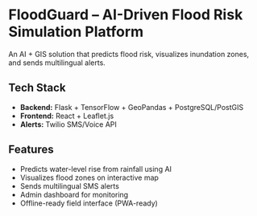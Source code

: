 #  FloodGuard – AI-Driven Flood Risk Simulation Platform

An AI + GIS solution that predicts flood risk, visualizes inundation zones, and sends multilingual alerts.

##  Tech Stack
- **Backend:** Flask + TensorFlow + GeoPandas + PostgreSQL/PostGIS
- **Frontend:** React + Leaflet.js
- **Alerts:** Twilio SMS/Voice API

##  Features
- Predicts water-level rise from rainfall using AI
- Visualizes flood zones on interactive map
- Sends multilingual SMS alerts
- Admin dashboard for monitoring
- Offline-ready field interface (PWA-ready)
